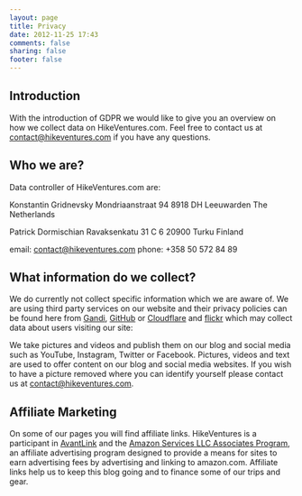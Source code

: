 ```yaml
---
layout: page
title: Privacy
date: 2012-11-25 17:43
comments: false
sharing: false
footer: false
---
```


## Introduction
With the introduction of GDPR we would like to give you an overview on how we collect data on HikeVentures.com. Feel free to contact us at contact@hikeventures.com if you have any questions.

## Who we are?
Data controller of HikeVentures.com are:

Konstantin Gridnevsky
Mondriaanstraat 94
8918 DH Leeuwarden
The Netherlands

Patrick Dormischian
Ravaksenkatu 31 C 6
20900 Turku
Finland

email: contact@hikeventures.com
phone: +358 50 572 84 89

## What information do we collect?
We do currently not collect specific information which we are aware of. We are using third party services on our website and their privacy policies can be found here from [Gandi](https://www.gandi.net/en/contracts/terms-of-service), [GitHub](https://help.github.com/articles/github-privacy-statement/) or [Cloudflare](https://www.cloudflare.com/privacypolicy/) and [flickr](https://www.smugmug.com/about/privacy-flickr) which may collect data about users visiting our site:

We take pictures and videos and publish them on our blog and social media such as YouTube, Instagram, Twitter or Facebook. Pictures, videos and text are used to offer content on our blog and social media websites.
If you wish to have a picture removed where you can identify yourself please contact us at contact@hikeventures.com.

## Affiliate Marketing
On some of our pages you will find affiliate links. HikeVentures is a participant in [AvantLink](https://www.avantlink.com/privacy) and the [Amazon Services LLC Associates Program](https://www.amazon.com/gp/help/customer/display.html?nodeId=468496), an affiliate advertising program designed to provide a means for sites to earn advertising fees by advertising and linking to amazon.com. Affiliate links help us to keep this blog going and to finance some of our trips and gear.
